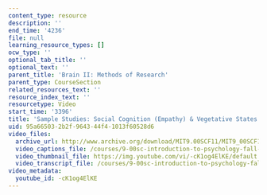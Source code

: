 ```yaml
---
content_type: resource
description: ''
end_time: '4236'
file: null
learning_resource_types: []
ocw_type: ''
optional_tab_title: ''
optional_text: ''
parent_title: 'Brain II: Methods of Research'
parent_type: CourseSection
related_resources_text: ''
resource_index_text: ''
resourcetype: Video
start_time: '3396'
title: 'Sample Studies: Social Cognition (Empathy) & Vegetative States'
uid: 95a66503-2b2f-9643-44f4-1013f60528d6
video_files:
  archive_url: http://www.archive.org/download/MIT9.00SCF11/MIT9_00SCF11_lec04_300k.mp4
  video_captions_file: /courses/9-00sc-introduction-to-psychology-fall-2011/59d83dd6d9a251de8a815e0517b0650d_-cK1og4ElKE.vtt
  video_thumbnail_file: https://img.youtube.com/vi/-cK1og4ElKE/default.jpg
  video_transcript_file: /courses/9-00sc-introduction-to-psychology-fall-2011/9e2ca115a1e56c4547cd38a8547a5c93_-cK1og4ElKE.pdf
video_metadata:
  youtube_id: -cK1og4ElKE
---
```

